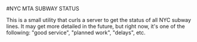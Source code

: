 #NYC MTA SUBWAY STATUS

This is a small utility that curls a server to get the status of all NYC subway lines. It may get more detailed in the future, but right now, it's one of the following: "good service", "planned work", "delays", etc.